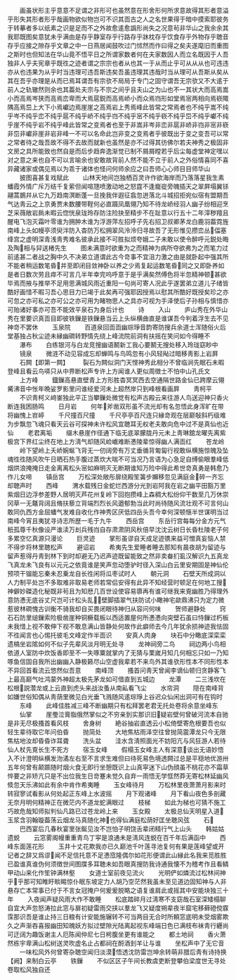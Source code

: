 <!-- { "loadSidebar": true } -->
　　画虽状形主乎意意不足谓之非形可也虽然意在形舍形何所求意故得其形者意溢乎形失其形者形乎哉画物欲似物岂可不识其靣古之人之名世果得于暗中摸索耶彼务于转摹者多以纸素之识是足而不之外故愈逺愈譌形尚失之况意茍非华山之我余余其我耶既图矣意犹未乎满由是存乎静室存乎行路存乎牀枕存乎饮食存乎外物存乎聴音存乎应接之隙存乎文章之中一日燕居闻鼓吹过门怵然而作曰得之矣夫遂麾旧而重图之斯时也但知法在华山竟不悟平日之所谓家数者何在夫家数因人而立名既因于人吾独非人乎夫宪章乎既徃之迹者谓之宗宗也者从也其一于从而止乎可从从从也可违违亦从也违果为从乎时当违理可违吾斯违矣吾虽违理其违哉时当从理可从吾斯从矣从其在吾乎亦理是从而已焉耳谓吾有宗欤不局局于专门之固守谓吾无宗欤又不大逺于前人之轨辙然则余也其葢处夫宗与不宗之间乎且夫山之为山也不一其状大而高焉嵩小而高焉岑狭而高焉峦卑而大焉扈鋭而高焉峤小而众焉岿形如堂焉宻两相向焉嵚陬隅高焉岊上大下小焉巘边焉崖崖之高焉岩上秀焉峰此皆常之常焉者也不纯乎嵩不纯乎岑不纯乎峦不纯乎扈不纯乎峤不纯乎岿不纯乎宻不纯乎嵚不纯乎岊不纯乎巘不纯乎崖不纯乎岩不纯乎峰此皆常之变焉者也至于非嵩非岑非峦非扈非峤非岿非宻非嵚非岊非巘非崖非岩非峰一不可以名命此岂非变之变焉者乎彼既出于变之变吾可以常之常者待之哉吾故不得不去故而就新也虽然是亦不过得其彷佛尔若夫神秀之极固非文房之具所能致也然自是而后步趋奔逸渐觉已制不屑屑瞠若乎后尘每虚堂神定嘿以对之意之来也自不可以言喻余也安敢故背前人然不能不立于前人之外俗情喜同不喜异藏诸家或偶见焉以为乖于诸体也怪问何师余应之曰吾师心心师目目师华山
　　披图喜甚复戏赋此
　　山林天地间岂独栖百灵许作欲海岸而乃落落星我生素蟠霞外情广斥万结千复萦但闻喧豗喷激动地之怒霆不逢巃嵸旁魄插天之翠屛塌翼铩翮蒿鷃幷从它九万趋南溟断蓬一旦挽我伴遐征翕忽迸落北斗城招拒宛似宿有盟期吾气达靑云之上京勇贾未数腰带鞓何必直蹑凤凰翎乃知不待龙峤经羽人幽子纷相迎烹芝采薇敞岩扄未暇云惚恍泉珑玲存防注险抉至精步不在趾意以行五十二年滓秽羶且醒电飞泡灭霜叶零谁为拥肿木谁为浮游萍左招呼子先右招卫叔卿茅龙白鹿羽葢霓旌南峰上头如幔亭须臾泮防入杳防万松拥翠风泠泠归寻故吾了无形惟见攒峦丛偪塞绛宫之虚明深青浅靑秀难名彼承此接不可胜拟烦夸娥二子未敢以使令醉呼元鋭处晦及陶相与舁送楮先生
　　图未满意时欲重为之而精神为病所夺欲弗为之而笔力过前逺甚二者战之胸中久不决弟立道谓此古今竒事不宜沮力激之由是就卧起中强其所不能者稍运数笔昏并至即闭目敛神卧以养之少焉复起运数笔昏同之又即卧养如是者日数次劳且瘁不可言几半年幸完呜呼意于是乎满矣然傅色将半忽精神顿甚欲毕焉而掖与推举不足用思满城风雨近重阳一句尚可寄人况此乎遂罢弟立道儿子绪皆酷好画惜不暇习吾心思目力已竭于此矣再可强耶因授焉以慰其所酷好既授矣珍之亦可忽之亦可私之亦可公之亦可用为睹物思人之具亦可视为手泽使后子孙相与慎惜亦可贻诸好事亦可吾不能效平泉石为身后计也
　　诗
　　入山
　　庐山秀在外华山秀在里要识真靣目即彼铁鏁是铁鏁悬当云上头纵横曲直是谁谋吾今判着浮生去不见神竒不罢休
　　玉泉院
　　百道泉回靣靣幽琮琤音韵寄防搜兵余道士浑随俗火后堂基独占秋尘迹未縁幽磵转野情先绕上峰流院前洞有扶摇在笑问如今得睡不
　　瀑布
　　白练银河与白龙竞搜幽语鬭新工我心要鬭无搜处移入玲珑窈眇中
　　镜泉
　　微涟不动见容成忘却蝉鸣与鸟鸣忽有小风轻飐过暗移靑影上岩屛
　　石闗【即第一闗】
　　裂石为闗似洞门天悭神秀此相分不曾临涧先眠石未暇登峰且看云鸟哢只从中界断松声专许上方闻谁人更似周徴士不怕中山孔氏文
　　上方峰
　　鐡鏁高悬直壁青上方形胜杳冥冥西去空通隔世路金仙已跨摩云翎觱沸音中怅年晩娑罗影里问谁经爱河未上超然岸只到峰根看画屛
　　靑柯平
　　不识靑柯义﨑崟独此平正当攀鏁处微觉有松声古殿云来往游人鸟送迎神只香火断连我困肠鸣
　　日月岩
　　何年斧凿双形虽不流光却有名忽悟此身浑旷在带将幽愧上岧嵉
　　千尺撞百尺撞
　　千尺亭亭百尺连只縁竒观在层巅敧斜朽级难为步飘忽飞魂只看天云谷可探神未许松风宜聴耳无权老夫敢向危中过不是真仙也近仙
　　老君离垢
　　缀木悬崖作径通下临无底翠朦胧丹元未上靑琳舘龙曜先离紫极宫下界红尘终在地上方淸气却随风崄巇难断慿陵辈惊得幽人满靣红
　　苍龙岭
　　岭下望岭上夭峤婉蜒飞背无一仞阔旁有万丈垂循背匍匐行视敢纵横施惊魄及坠魂徃徃随风吹午日晒石热手腹过蒸炊大喘不可当况乃言语为心急足自缚偷眼羣峰低烟烘浪掩掩日走金离离松头宻如麻明灭无断期谁知万险中得此希世竒真勇是韩愈乃作儿女啼
　　镇岳宫
　　万松深处敞彤扉绕殿笙簧步嬾移忽见满庭金碎一齐忘却聴声时
　　西峰
　　渭水载残日金蛇烂西游分光到岩阿我在岩之幽平田豁万里紫烟日边浮参差野人居明灭芦花州复岭下回抱攒峰上森稠大松纷仰干数至几万休崇冈草一无鼇背阔且脩扶藜立背端烈烈长风遒郁勃当此时尚待随风流壮观不可言何山敢同仇西方金屈蟠气发难自收化作神秀区厌低四岳头吾今幸何深顿惬半世谋明当过南峰今宵且夷犹寻诗志所歴一毛于九牛
　　西岳宫
　　东岳行宫每每分金方元气秖孤尊千秋像设严谁渎万刦兵残岿自存肃肃阴风秋倍早沈沈云树日长昏杜陵老子何多累空忆真源只漫论
　　巨灵迹
　　掌形虽谬自天成足迹镌来益可憎真妄恼人禁不得步将林里聴松声
　　避诏岩
　　希夷先生爱睡者睡去那知有晨夜胡为留迹与留声惹得丹靑到林下到时却避无乃迟声迹既留能致之然非卖畚扪虱汉解识九五真龙飞真龙未飞良有以元元之依竟谁是笑声忽动堕驴时径入深山白云里安期固是神仙伦预项干镏能忘秦未忍乗龙自长徃闲将瓜枣试时人
　　朝元洞
　　石壁天所成洞以人力制平处岂不多取难非取易老师若常侣安得有此异不知经营时顿足在何地工搜神僻妙磔造化秘既非茍且为知厯几百世设使容易隳再有谁可继我来覔幽胜乃得理外意防慿无底谷丈尺岂可计松头乱壁脚插翠气扶防试小瞰神宅歘鼎沸只为定力微惹彼林磵愧古训衡不骑我却自买畏闭眼待神归从容问何味
　　贺师避静处
　　窍石石防里缒鏁索险极凿崖种铜橛载板以西适置屋何所慿慿向突壁石虽曰恃鏁过朽板未我惜上视不敢伸下视不敢息满山皆静处何故作此癖师去今几年犹余损神迹我怯固不徃闻言也心惕托彼毛文峰定作半靣识
　　安真人肉身
　　块石中分瞰底深栾栾遗槁坐岩隂如何不似子先辈风淡月明无处寻
　　龙神祠旁二鸟
　　祠边两小鸟相依道人室防中炊饭香即至不一失啄粟就掌内了无猜与栗嵗月知几何相忘只如一乃知啄鱼信固自我所出幽幽入静极籁尽山空虚我辈若不来鸟外其谁欤形性本不同形性本不异回首看流云悠然似吾意
　　南峰顶
　　搔首问靑天曾闻李谪仙顿归贪静客飞上最高巅气吐鸿蒙外神超太极先茅龙如可借直到五城边
　　龙潭
　　二三浅坎在松根説濳龙或上云直到虎头来战汝蚤从南畆看飞尘
　　水帘洞
　　隠在南峰背如嫌世俗知偶从靑荫里微见白光垂飞溅随风逺琮琤上谷迟众仙闲出洞可有在钩时
　　东峰
　　此峰佳胜减三峰不断幽期只有松拜罢老君无托处卷将余意坐峰东
　　仙掌
　　崖璺泣膏脂俄然掌似之不穷亲到实那识旧疑岩壁何曾破河流本自驰是非无尽极搔首看风枝
　　舍身树
　　絶谷抽岩直透云小松倚壁寄危根要吾也似轻生辈待取它年问伯昏
　　抛简处
　　大地焦枯雨泽空往曾抛简震潭龙只今无限焦枯地汝却昏昏诈耳聋
　　洗头盆
　　洼水含淸照面光不妨阳亢与风狂游人若待仙人杖先覔长生不死方
　　宿玉女峰
　　假榻玉女峰主人有深意谈出无语妙悟入不计澄明纵横发沕潏左右至不言求生难但曰待死易色境透闗过总是平穏地优游卅五年何曾有颠踬随时烟火食无即行坐憩既识上山真寜迷下山伪顔虽不桃花亦不霜草悴要之非矫亢只是不出位我生日竒蹇未觉久自弃一雨悟无学恇然莽无寄松林延幽风倐忽天乐沸如此有余中肯作希夷睡
　　玉女峰待月
　　万松林里夜萧萧月影来时转寂寥试看影从何处起正东峰上水波摇
　　月下观诸峰
　　月下看山夜色多剖藏无奈月明何精神正在微茫内不道龙蛇满眼过
　　枝梯
　　如此为梯也可猜不施工巧故危哉知师拟判仙凡路已过苍龙岭上来
　　玉女殿
　　太极总仙天明星入道玉浆含羽翰璇葢荡云烟龙马真随化神也得仙满庭松荫好匡坐聴风弦
　　石
　　巴西宴后几春秋宴里张鋋见汝不岂怕子明饶舌辈闭精行气上山头
　　韩姑姑遗蜕
　　云窓雾阁幔重重靑鸟丁寜是浪通未是淸风连蜕在百千年后满函中
　　西峰东面莲花形
　　玉井十丈花欺我亦已久巅池千叶莲寻池复何有果是莲峰望或开记者之辞又爲谬闻不足信托意不足慿窊隆偶尔如花形便谓此山縁此名我来觅胜胜已盈谁真谁伪何须徴世间图牒多耳聴未如吾眼真搜防我诗通我懐不为稽考作且看鳞甲动山来化作笙钟满林壑
　　女道士室前夜见流火
　　光明俨如燐流过松林间神乎乎那可知睢盱睒睗惊仆眠东坡定力人胡乃空茫然我虽未至见道边固知神与人非悬存亡本常事已付于不言女冠掩户何爰爰脱略之语复谁肩此或摇其中安能块独三十年
　　入夜闻声疑风雨大作不敢睡
　　松底踏碎月过淸寒不支窈哉石室深矮榻聊自宜大声忽怒涛拉此窓与扉初疑雷雨交挟以羣龙飞又疑度朔辈夜半窟宅移藓磴傥霡霂那识吾是谁止持三日粮有计安能施辗转不可当两目无合时所頼窓底明未受烟雾欺久之声渐吞喜报幽田知魄妖方拟过壁隙光陆离起视东峰端日色已满枝布袜靑行纒尚可迂阔为趣饭谢主人厄陈闻仲尼七日枵腹坐更有谁能之
　　都土地祠
　　香火萧然栋宇卑满山松树送灵吹虚名止占都祠在酹酒刲羊让与谁
　　坐松声中了无它音
　　一味松风外何曾寄杂聴空闻归淡漠悟透沈防雷岂坤余转萌非腊后靑有诗持换【阙】来制白云亭
　　铁鏁
　　不似区区子午间长教虞吏断登攀伯梁度世无寻处卷取松风独自还
